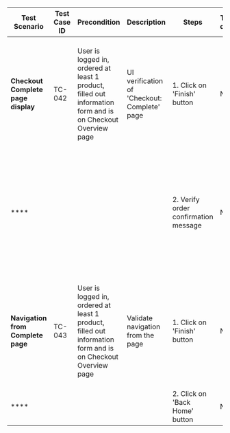  **Test Scenario**                  | **Test Case ID** | **Precondition**                                                                                            | **Description**                              | **Steps**                            | **Test data** | **Expected result**                                                                                                                         | **Actual result** 
------------------------------------|------------------|-------------------------------------------------------------------------------------------------------------|----------------------------------------------|--------------------------------------|---------------|---------------------------------------------------------------------------------------------------------------------------------------------|-------------------
 **Checkout Complete page display** | TC-042           | User is logged in, ordered at least 1 product, filled out information form and is on Checkout Overview page | UI verification of 'Checkout: Complete' page | 1. Click on 'Finish' button          | N/A           | User navigates to 'Checkout: Complete!' page. Cart is empty -  no quantity indicator. 'Back Home' button is displayed                       |                   
 ****                               |                  |                                                                                                             |                                              | 2. Verify order confirmation message | N/A           | Message: 'Thank you for your order! Your order has been dispatched, and will arrive just as fast as the pony can get there!' is displayed.  |                   
 **Navigation from Complete page**  | TC-043           | User is logged in, ordered at least 1 product, filled out information form and is on Checkout Overview page | Validate navigation from the page            | 1. Click on 'Finish' button          | N/A           | User navigates to 'Checkout: Complete!' page. Cart is empty -  no quantity indicator. 'Back Home' button is displayed                       |                   
 ****                               |                  |                                                                                                             |                                              | 2. Click on 'Back Home' button       | N/A           | User is redirected to Products page                                                                                                         |                   

